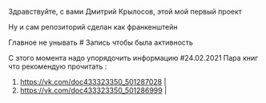 Здравствуйте, с вами Дмитрий Крылосов, этой мой первый проект 

Ну и сам репозиторий сделан как франкенштейн

Главное не унывать # Запись чтобы была активность 

С этого момента надо упорядочить информацию #24.02.2021
Пара книг что рекомендую прочитать :
1) https://vk.com/doc433323350_501287028 | 
2) https://vk.com/doc433323350_501286999 |

